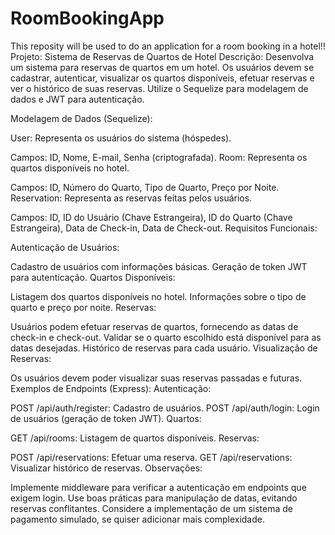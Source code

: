 # RoomBookingApp
This reposity will be used to do an application for a room booking in a hotel!!
Projeto: Sistema de Reservas de Quartos de Hotel
Descrição:
Desenvolva um sistema para reservas de quartos em um hotel. Os usuários devem se cadastrar, autenticar, visualizar os quartos disponíveis, efetuar reservas e ver o histórico de suas reservas. Utilize o Sequelize para modelagem de dados e JWT para autenticação.

Modelagem de Dados (Sequelize):

User: Representa os usuários do sistema (hóspedes).

Campos: ID, Nome, E-mail, Senha (criptografada).
Room: Representa os quartos disponíveis no hotel.

Campos: ID, Número do Quarto, Tipo de Quarto, Preço por Noite.
Reservation: Representa as reservas feitas pelos usuários.

Campos: ID, ID do Usuário (Chave Estrangeira), ID do Quarto (Chave Estrangeira), Data de Check-in, Data de Check-out.
Requisitos Funcionais:

Autenticação de Usuários:

Cadastro de usuários com informações básicas.
Geração de token JWT para autenticação.
Quartos Disponíveis:

Listagem dos quartos disponíveis no hotel.
Informações sobre o tipo de quarto e preço por noite.
Reservas:

Usuários podem efetuar reservas de quartos, fornecendo as datas de check-in e check-out.
Validar se o quarto escolhido está disponível para as datas desejadas.
Histórico de reservas para cada usuário.
Visualização de Reservas:

Os usuários devem poder visualizar suas reservas passadas e futuras.
Exemplos de Endpoints (Express):
Autenticação:

POST /api/auth/register: Cadastro de usuários.
POST /api/auth/login: Login de usuários (geração de token JWT).
Quartos:

GET /api/rooms: Listagem de quartos disponíveis.
Reservas:

POST /api/reservations: Efetuar uma reserva.
GET /api/reservations: Visualizar histórico de reservas.
Observações:

Implemente middleware para verificar a autenticação em endpoints que exigem login.
Use boas práticas para manipulação de datas, evitando reservas conflitantes.
Considere a implementação de um sistema de pagamento simulado, se quiser adicionar mais complexidade.

